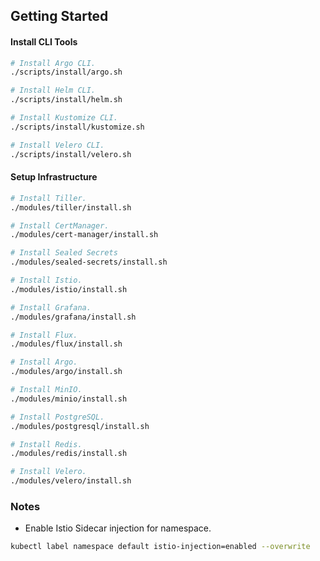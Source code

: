 ## Getting Started

#### Install CLI Tools

```bash
# Install Argo CLI.
./scripts/install/argo.sh

# Install Helm CLI.
./scripts/install/helm.sh

# Install Kustomize CLI.
./scripts/install/kustomize.sh

# Install Velero CLI.
./scripts/install/velero.sh
```

#### Setup Infrastructure

```bash
# Install Tiller.
./modules/tiller/install.sh

# Install CertManager.
./modules/cert-manager/install.sh

# Install Sealed Secrets
./modules/sealed-secrets/install.sh

# Install Istio.
./modules/istio/install.sh

# Install Grafana.
./modules/grafana/install.sh

# Install Flux.
./modules/flux/install.sh

# Install Argo.
./modules/argo/install.sh

# Install MinIO.
./modules/minio/install.sh

# Install PostgreSQL.
./modules/postgresql/install.sh

# Install Redis.
./modules/redis/install.sh

# Install Velero.
./modules/velero/install.sh
```

### Notes

- Enable Istio Sidecar injection for namespace.

```bash
kubectl label namespace default istio-injection=enabled --overwrite
```
